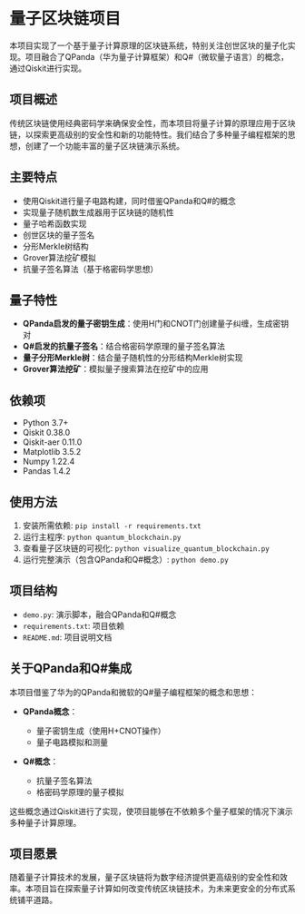 # 量子区块链项目

本项目实现了一个基于量子计算原理的区块链系统，特别关注创世区块的量子化实现。项目融合了QPanda（华为量子计算框架）和Q#（微软量子语言）的概念，通过Qiskit进行实现。

## 项目概述

传统区块链使用经典密码学来确保安全性，而本项目将量子计算的原理应用于区块链，以探索更高级别的安全性和新的功能特性。我们结合了多种量子编程框架的思想，创建了一个功能丰富的量子区块链演示系统。

## 主要特点

- 使用Qiskit进行量子电路构建，同时借鉴QPanda和Q#的概念
- 实现量子随机数生成器用于区块链的随机性
- 量子哈希函数实现
- 创世区块的量子签名
- 分形Merkle树结构
- Grover算法挖矿模拟
- 抗量子签名算法（基于格密码学思想）

## 量子特性

- **QPanda启发的量子密钥生成**：使用H门和CNOT门创建量子纠缠，生成密钥对
- **Q#启发的抗量子签名**：结合格密码学原理的量子签名算法
- **量子分形Merkle树**：结合量子随机性的分形结构Merkle树实现
- **Grover算法挖矿**：模拟量子搜索算法在挖矿中的应用

## 依赖项

- Python 3.7+
- Qiskit 0.38.0
- Qiskit-aer 0.11.0
- Matplotlib 3.5.2
- Numpy 1.22.4
- Pandas 1.4.2

## 使用方法

1. 安装所需依赖: `pip install -r requirements.txt`
2. 运行主程序: `python quantum_blockchain.py`
3. 查看量子区块链的可视化: `python visualize_quantum_blockchain.py`
4. 运行完整演示（包含QPanda和Q#概念）: `python demo.py`

## 项目结构
- `demo.py`: 演示脚本，融合QPanda和Q#概念
- `requirements.txt`: 项目依赖
- `README.md`: 项目说明文档

## 关于QPanda和Q#集成

本项目借鉴了华为的QPanda和微软的Q#量子编程框架的概念和思想：

- **QPanda概念**：
  - 量子密钥生成（使用H+CNOT操作）
  - 量子电路模拟和测量

- **Q#概念**：
  - 抗量子签名算法
  - 格密码学原理的量子模拟

这些概念通过Qiskit进行了实现，使项目能够在不依赖多个量子框架的情况下演示多种量子计算原理。

## 项目愿景

随着量子计算技术的发展，量子区块链将为数字经济提供更高级别的安全性和效率。本项目旨在探索量子计算如何改变传统区块链技术，为未来更安全的分布式系统铺平道路。 
